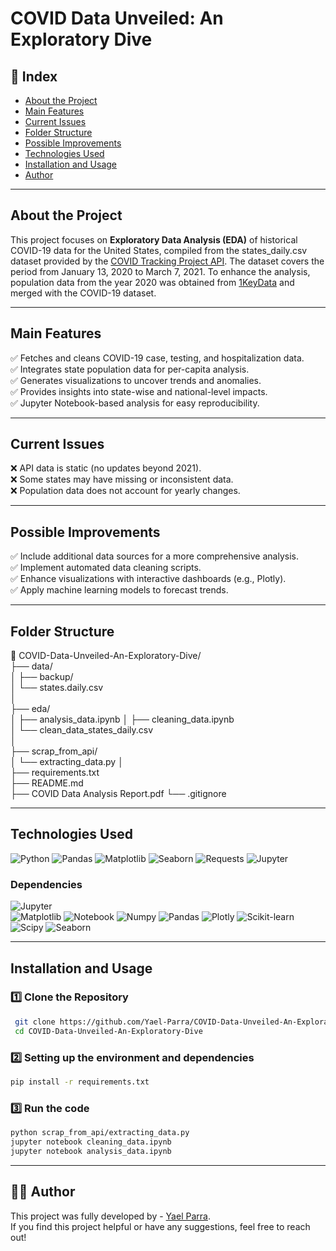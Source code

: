 # COVID Data Unveiled: An Exploratory Dive

##  📌 Index
-  [About the Project](#-about-the-project)  
-  [Main Features](#-main-features)  
-  [Current Issues](#-current-issues)
-  [Folder Structure](#-folder-structure)
-  [Possible Improvements](#-possible-improvements)   
-  [Technologies Used](#-technologies-used)   
-  [Installation and Usage](#-installation-and-usage)   
-  [Author](#-author)   

---

##  About the Project  

This project focuses on **Exploratory Data Analysis (EDA)** of historical COVID-19 data for the United States, compiled from the states_daily.csv dataset provided by the [COVID Tracking Project API](https://covidtracking.com/data/api). The dataset covers the period from January 13, 2020 to March 7, 2021. To enhance the analysis, population data from the year 2020 was obtained from [1KeyData](https://state.1keydata.com/state-population-density.php) and merged with the COVID-19 dataset.

---

##  Main Features  
✅ Fetches and cleans COVID-19 case, testing, and hospitalization data.  
✅ Integrates state population data for per-capita analysis.  
✅ Generates visualizations to uncover trends and anomalies.  
✅ Provides insights into state-wise and national-level impacts.  
✅ Jupyter Notebook-based analysis for easy reproducibility.  

---

##  Current Issues  
❌ API data is static (no updates beyond 2021).  
❌ Some states may have missing or inconsistent data.  
❌ Population data does not account for yearly changes.  

---

##  Possible Improvements  
✅ Include additional data sources for a more comprehensive analysis.  
✅ Implement automated data cleaning scripts.  
✅ Enhance visualizations with interactive dashboards (e.g., Plotly).  
✅ Apply machine learning models to forecast trends.  

---
## Folder Structure

📂 COVID-Data-Unveiled-An-Exploratory-Dive/   
├── data/                
│   ├── backup/       
│   └── states.daily.csv  
│  
├── eda/                 
│   ├── analysis_data.ipynb 
│   ├── cleaning_data.ipynb  
│   └── clean_data_states_daily.csv  
│  
├── scrap_from_api/    
│   └── extracting_data.py 
│  
├── requirements.txt      
├── README.md    
├── COVID Data Analysis Report.pdf
└── .gitignore           
       

---

## Technologies Used

![Python](https://img.shields.io/badge/-Python-3776AB?logo=python&logoColor=white) 
![Pandas](https://img.shields.io/badge/-Pandas-150458?logo=pandas&logoColor=white) 
![Matplotlib](https://img.shields.io/badge/-Matplotlib-11557C?logo=matplotlib&logoColor=white)  ![Seaborn](https://img.shields.io/badge/-Seaborn-FF5851?logo=seaborn&logoColor=white) 
![Requests](https://img.shields.io/badge/-Requests-FF4F00?logo=requests&logoColor=white)
![Jupyter](https://img.shields.io/badge/-Jupyter-FF3C00?logo=jupyter&logoColor=white) 

### Dependencies

![Jupyter](https://img.shields.io/badge/-Jupyter-FF3C00?logo=jupyter&logoColor=white)  
![Matplotlib](https://img.shields.io/badge/-Matplotlib-11557C?logo=matplotlib&logoColor=white) 
![Notebook](https://img.shields.io/badge/-Notebook-6DBF8D?logo=jupyter&logoColor=white) 
![Numpy](https://img.shields.io/badge/-NumPy-013243?logo=numpy&logoColor=white) 
![Pandas](https://img.shields.io/badge/-Pandas-150458?logo=pandas&logoColor=white) 
![Plotly](https://img.shields.io/badge/-Plotly-3F4B8F?logo=plotly&logoColor=white) 
![Scikit-learn](https://img.shields.io/badge/-Scikit--learn-F7931E?logo=scikit-learn&logoColor=white) 
![Scipy](https://img.shields.io/badge/-SciPy-8C150D?logo=scipy&logoColor=white)
![Seaborn](https://img.shields.io/badge/-Seaborn-FF5851?logo=seaborn&logoColor=white) 


---

## Installation and Usage  

### 1️⃣ Clone the Repository  
```bash
 git clone https://github.com/Yael-Parra/COVID-Data-Unveiled-An-Exploratory-Dive.git # Better check the url in the code section
 cd COVID-Data-Unveiled-An-Exploratory-Dive
```

### 2️⃣ Setting up the environment and dependencies  

```bash
pip install -r requirements.txt
```

### 3️⃣ Run the code
```bash
python scrap_from_api/extracting_data.py 
jupyter notebook cleaning_data.ipynb
jupyter notebook analysis_data.ipynb
```

---
## 🧑‍💻 Author  
This project was fully developed by - [Yael Parra](https://www.linkedin.com/in/yael-parra/).  
If you find this project helpful or have any suggestions, feel free to reach out!

